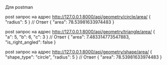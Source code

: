 Для postman

post запрос на адрес http://127.0.0.1:8000/api/geometry/circle/area/
{
  "radius": 5
}
// Ответ
{
  "area": 78.53981633974483
}


post запрос на адрес http://127.0.0.1:8000/api/geometry/triangle/area/
{
  "a": 5,
  "b": 6,
  "c": 3
}
// Ответ
{
    "area": 7.483314773547883,
    "is_right_angled": false
}


post запрос на адрес http://127.0.0.1:8000/api/geometry/shape/area/
{
    "shape_type": "circle",
    "radius": 5
}
// Ответ
{
    "area": 78.53981633974483
}